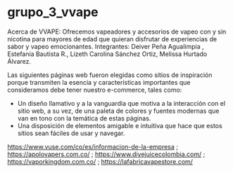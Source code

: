 # grupo_3_vvape

Acerca de VVAPE: Ofrecemos vapeadores y accesorios de vapeo con y sin nicotina para mayores de edad que quieran disfrutar de experiencias de sabor y vapeo emocionantes.
Integrantes: Deiver Peña Agualimpia , Estefanía Bautista R., Lizeth Carolina Sánchez Ortiz, Melissa Hurtado Álvarez.

Las siguientes páginas web fueron elegidas como sitios de inspiración porque transmiten la esencia y características importantes que consideramos debe tener nuestro e-commerce, tales como:

- Un diseño llamativo y a la vanguardia que motiva a la interacción con el sitio web, a su vez, de una paleta de colores y fuentes modernas que van en tono con la temática de estas páginas.
- Una disposición de elementos amigable e intuitiva que hace que estos sitios sean fáciles de usar y navegar.

https://www.vuse.com/co/es/informacion-de-la-empresa ; https://apolovapers.com.co/ ; https://www.diyejuicecolombia.com/ ; https://vaporkingdom.com.co/ ; https://lafabricavapestore.com/


